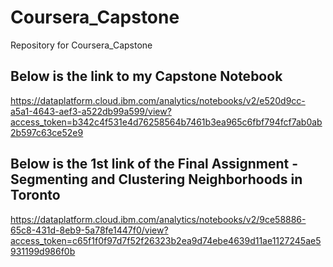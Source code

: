 # Coursera_Capstone
Repository for Coursera_Capstone

## Below is the link to my Capstone Notebook 
https://dataplatform.cloud.ibm.com/analytics/notebooks/v2/e520d9cc-a5a1-4643-aef3-a522db99a599/view?access_token=b342c4f531e4d76258564b7461b3ea965c6fbf794fcf7ab0ab2b597c63ce52e9


## Below is the 1st link of the Final Assignment -  Segmenting and Clustering Neighborhoods in Toronto
https://dataplatform.cloud.ibm.com/analytics/notebooks/v2/9ce58886-65c8-431d-8eb9-5a78fe1447f0/view?access_token=c65f1f0f97d7f52f26323b2ea9d74ebe4639d11ae1127245ae5931199d986f0b
